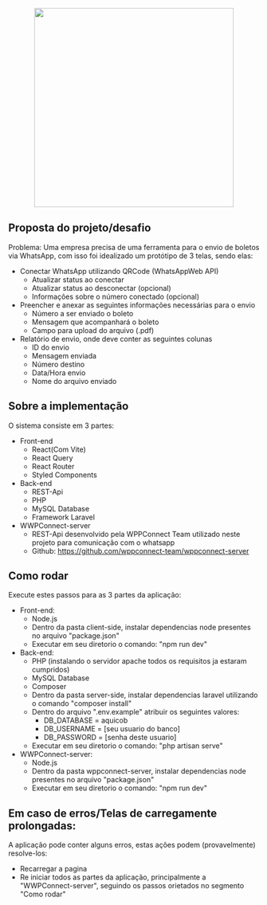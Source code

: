 <p align="center"><a href="https://www.aquicob.com.br/" target="_blank"><img src="https://www.aquicob.com.br/assets/img/logo/logo1.png" width="400"></a></p>

## Proposta do projeto/desafio

Problema:  Uma empresa precisa de uma ferramenta para o envio de boletos via WhatsApp, com isso foi idealizado um protótipo de 3 telas, sendo elas: 
 
- Conectar WhatsApp utilizando QRCode (WhatsAppWeb API)
  - Atualizar status ao conectar
  - Atualizar status ao desconectar (opcional)
  - Informações sobre o número conectado (opcional)
- Preencher e anexar as seguintes informações necessárias para o envio
  - Número a ser enviado o boleto
  - Mensagem que acompanhará o boleto
  - Campo para upload do arquivo (.pdf)
- Relatório de envio, onde deve conter as seguintes colunas
  - ID do envio
  - Mensagem enviada
  - Número destino
  - Data/Hora envio
  - Nome do arquivo enviado

## Sobre a implementação

O sistema consiste em 3 partes: 

- Front-end
  - React(Com Vite)
  - React Query
  - React Router
  - Styled Components
- Back-end
  - REST-Api
  - PHP
  - MySQL Database
  - Framework Laravel
- WWPConnect-server
  - REST-Api desenvolvido pela WPPConnect Team utilizado neste projeto para comunicação com o whatsapp
  - Github: https://github.com/wppconnect-team/wppconnect-server

## Como rodar

Execute estes passos para as 3 partes da aplicação:

- Front-end: 
  - Node.js
  - Dentro da pasta client-side, instalar dependencias node presentes no arquivo "package.json"
  - Executar em seu diretorio o comando: "npm run dev"
- Back-end:
  - PHP (instalando o servidor apache todos os requisitos ja estaram cumpridos)
  - MySQL Database
  - Composer
  - Dentro da pasta server-side, instalar dependencias laravel utilizando o comando "composer install"
  - Dentro do arquivo ".env.example" atribuir os seguintes valores:
    - DB_DATABASE = aquicob
    - DB_USERNAME = [seu usuario do banco]
    - DB_PASSWORD = [senha deste usuario]
  - Executar em seu diretorio o comando: "php artisan serve"
- WWPConnect-server:
  - Node.js
  - Dentro da pasta wppconnect-server, instalar dependencias node presentes no arquivo "package.json"
  - Executar em seu diretorio o comando: "npm run dev"

## Em caso de erros/Telas de carregamente prolongadas:

A aplicação pode conter alguns erros, estas ações podem (provavelmente) resolve-los:
- Recarregar a pagina
- Re iniciar todos as partes da aplicação, principalmente a "WWPConnect-server", seguindo os passos orietados no segmento "Como rodar"
